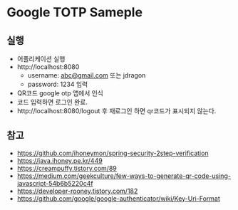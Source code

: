 # Google TOTP Sameple

## 실행

- 어플리케이션 실행
- http://localhost:8080 
    - username: abc@gmail.com 또는 jdragon
    - password: 1234 입력
- QR코드 google otp 앱에서 인식
- 코드 입력하면 로그인 완료.
-  http://localhost:8080/logout 후 재로그인 하면 qr코드가 표시되지 않는다.


## 참고
- https://github.com/ihoneymon/spring-security-2step-verification
- https://java.ihoney.pe.kr/449
- https://creampuffy.tistory.com/89
- https://medium.com/geekculture/few-ways-to-generate-qr-code-using-javascript-54b6b5220c4f
- https://developer-rooney.tistory.com/182
- https://github.com/google/google-authenticator/wiki/Key-Uri-Format